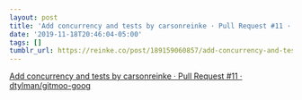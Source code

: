 ```yaml
---
layout: post
title: 'Add concurrency and tests by carsonreinke · Pull Request #11 · dtylman/gitmoo-goog'
date: '2019-11-18T20:46:04-05:00'
tags: []
tumblr_url: https://reinke.co/post/189159060857/add-concurrency-and-tests-by-carsonreinke-pull
---
```

[Add concurrency and tests by carsonreinke · Pull Request #11 · dtylman/gitmoo-goog](https://github.com/dtylman/gitmoo-goog/pull/11)  
